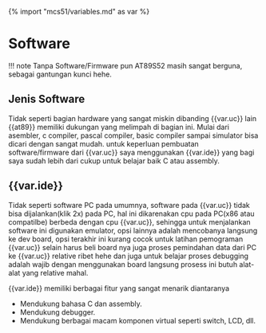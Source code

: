 {% import "mcs51/variables.md" as var %}
# Software 
!!! note
    Tanpa Software/Firmware pun AT89S52 masih sangat berguna, sebagai gantungan kunci hehe.

## Jenis Software
Tidak seperti bagian hardware yang sangat miskin dibanding {{var.uc}} lain {{at89}} memiliki dukungan yang melimpah di bagian ini. Mulai dari asembler, c compiler, pascal compiler, basic compiler sampai simulator bisa dicari dengan sangat mudah. untuk keperluan pembuatan software/firmware dari {{var.uc}} saya menggunakan {{var.ide}} yang bagi saya sudah lebih dari cukup untuk belajar baik C atau assembly.

## {{var.ide}}
Tidak seperti software PC pada umumnya, software pada {{var.uc}} tidak bisa dijalankan(klik 2x) pada PC, hal ini dikarenakan cpu pada PC(x86 atau compatilbe) berbeda dengan cpu {{var.uc}}, sehingga untuk menjalankan software ini digunakan emulator, opsi lainnya adalah mencobanya langsung ke dev board, opsi terakhir ini kurang cocok untuk latihan pemograman {{var.uc}} selain harus beli board nya juga proses pemindahan data dari PC ke {{var.uc}} relative ribet hehe dan juga untuk belajar proses debugging adalah wajib dengan menggunakan board langsung prosess ini butuh alat-alat yang relative mahal.

{{var.ide}} memiliki berbagai fitur yang sangat menarik diantaranya

* Mendukung bahasa C dan assembly.
* Mendukung debugger.
* Mendukung berbagai macam komponen virtual seperti switch, LCD, dll.